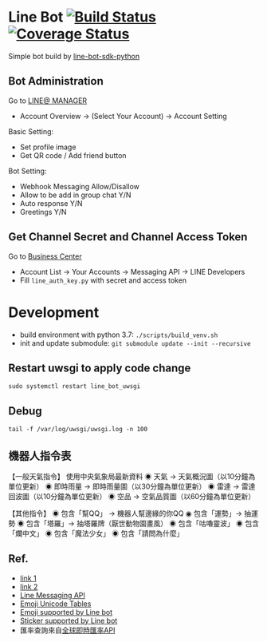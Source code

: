 # Line Bot [![Build Status](https://travis-ci.org/leafwind/line_bot.svg?branch=master)](https://travis-ci.org/leafwind/line_bot) [![Coverage Status](https://coveralls.io/repos/github/leafwind/line_bot/badge.svg?branch=master)](https://coveralls.io/github/leafwind/line_bot?branch=master)

Simple bot build by [line-bot-sdk-python](https://github.com/line/line-bot-sdk-python)

## Bot Administration

Go to [LINE@ MANAGER](https://admin-official.line.me/)

- Account Overview -> (Select Your Account) -> Account Setting

Basic Setting:

- Set profile image
- Get QR code / Add friend button

Bot Setting:

- Webhook Messaging Allow/Disallow
- Allow to be add in group chat Y/N
- Auto response Y/N
- Greetings Y/N

## Get Channel Secret and Channel Access Token

Go to [Business Center](https://business.line.me/zh-hant/)

- Account List -> Your Accounts -> Messaging API -> LINE Developers
- Fill `line_auth_key.py` with secret and access token

# Development

- build environment with python 3.7: `./scripts/build_venv.sh`
- init and update submodule: `git submodule update --init --recursive`

## Restart uwsgi to apply code change

`sudo systemctl restart line_bot_uwsgi`

## Debug

`tail -f /var/log/uwsgi/uwsgi.log -n 100`

## 機器人指令表

【一般天氣指令】
使用中央氣象局最新資料
◉ 天氣 -> 天氣概況圖（以10分鐘為單位更新）
◉ 即時雨量 -> 即時雨量圖（以30分鐘為單位更新）
◉ 雷達 -> 雷達回波圖（以10分鐘為單位更新）
◉ 空品 -> 空氣品質圖（以60分鐘為單位更新）

【其他指令】
◉ 包含「幫QQ」 -> 機器人幫邊緣的你QQ
◉ 包含「運勢」-> 抽運勢
◉ 包含「塔羅」-> 抽塔羅牌（厭世動物園畫風）
◉ 包含「咕嚕靈波」
◉ 包含「爛中文」
◉ 包含「魔法少女」
◉ 包含「請問為什麼」

## Ref.

- [link 1](http://qiita.com/Kosuke-Szk/items/e31df8665f2a83406362)
- [link 2](http://qiita.com/mochan_tk/items/db3fd4e4867dd3fb6540)
- [Line Messaging API](https://developers.line.biz/en/reference/messaging-api/#text-message)
- [Emoji Unicode Tables](https://apps.timwhitlock.info/emoji/tables/unicode)
- [Emoji supported by Line bot](https://developers.line.biz/media/messaging-api/emoji-list.pdf)
- [Sticker supported by Line bot](https://developers.line.biz/media/messaging-api/messages/sticker_list.pdf)
- 匯率查詢來自[全球即時匯率API](https://tw.rter.info/howto_currencyapi.php)
